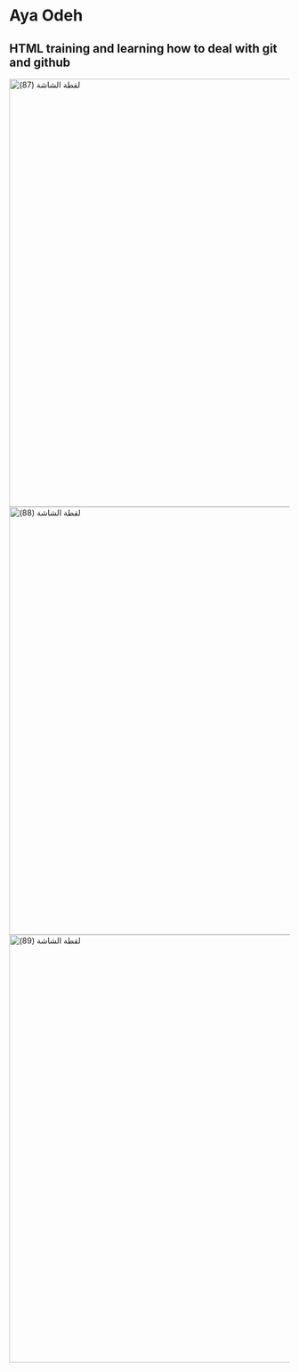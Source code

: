 <h1>Aya Odeh</h1>
<h2>HTML training and learning how to deal with git and github</h2>
<img width="1366" height="768" alt="‏‏لقطة الشاشة (87)" src="https://github.com/user-attachments/assets/8360652d-d3c6-4cae-9438-6f2cc097891d" />
<br>
<img width="1366" height="768" alt="‏‏لقطة الشاشة (88)" src="https://github.com/user-attachments/assets/a78dd820-5bf1-4560-b850-e4f6d9288e52" />
<br>
<img width="1366" height="768" alt="‏‏لقطة الشاشة (89)" src="https://github.com/user-attachments/assets/2c0bc101-8556-4ef9-b2bb-fa897bf5cb00" />



